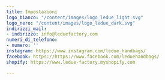 ```yaml
---
title: Impostazioni
logo_bianco: "/content/images/logo_ledue_light.svg"
logo_nero: "/content/images/logo_ledue_dark.svg"
indirizzi_mail:
- indirizzo: info@leduefactory.com
numeri_di_telefono:
- numero: ''
instagram: https://www.instagram.com/ledue_handbags/
facebook: https://https://www.facebook.com/leduehandbags/
shopify: https://www.ledue-factory.myshopify.com

---
```

